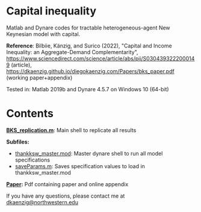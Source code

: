 # Capital inequality
Matlab and Dynare codes for tractable heterogeneous-agent New Keynesian model with capital.

**Reference**: Bilbiie, Känzig, and Surico (2022), "Capital and Income Inequality: an Aggregate-Demand Complementarity", https://www.sciencedirect.com/science/article/abs/pii/S0304393222000149 (article), https://dkaenzig.github.io/diegokaenzig.com/Papers/bks_paper.pdf (working paper+appendix)

Tested in: Matlab 2019b and Dynare 4.5.7 on Windows 10 (64-bit)

# Contents

**[BKS_replication.m](BKS_replication.m)**: Main shell to replicate all results

**Subfiles:** 
- [thankksw_master.mod](thankksw_master.mod): Master dynare shell to run all model specifications
- [saveParams.m](saveParams.m): Saves specification values to load in thankksw_master.mod

**[Paper](bks_paper.pdf):** Pdf containing paper and online appendix

If you have any questions, please contact me at dkaenzig@northwestern.edu
